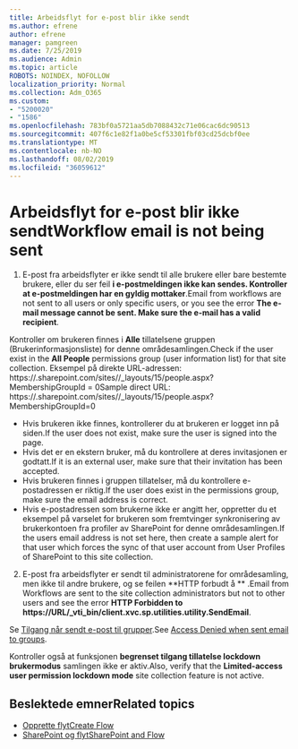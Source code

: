 ```yaml
---
title: Arbeidsflyt for e-post blir ikke sendt
ms.author: efrene
author: efrene
manager: pamgreen
ms.date: 7/25/2019
ms.audience: Admin
ms.topic: article
ROBOTS: NOINDEX, NOFOLLOW
localization_priority: Normal
ms.collection: Adm_O365
ms.custom:
- "5200020"
- "1586"
ms.openlocfilehash: 783bf0a5721aa5db7088432c71e06cac6dc90513
ms.sourcegitcommit: 407f6c1e82f1a0be5cf53301fbf03cd25dcbf0ee
ms.translationtype: MT
ms.contentlocale: nb-NO
ms.lasthandoff: 08/02/2019
ms.locfileid: "36059612"
---
```

# <a name="workflow-email-is-not-being-sent"></a><span data-ttu-id="9adbf-102">Arbeidsflyt for e-post blir ikke sendt</span><span class="sxs-lookup"><span data-stu-id="9adbf-102">Workflow email is not being sent</span></span>

1. <span data-ttu-id="9adbf-103">E-post fra arbeidsflyter er ikke sendt til alle brukere eller bare bestemte brukere, eller du ser feil **i e-postmeldingen ikke kan sendes. Kontroller at e-postmeldingen har en gyldig mottaker**.</span><span class="sxs-lookup"><span data-stu-id="9adbf-103">Email from workflows are not sent to all users or only specific users, or you see the error **The e-mail message cannot be sent. Make sure the e-mail has a valid recipient**.</span></span>

<span data-ttu-id="9adbf-104">Kontroller om brukeren finnes i **Alle** tillatelsene gruppen (Brukerinformasjonsliste) for denne områdesamlingen.</span><span class="sxs-lookup"><span data-stu-id="9adbf-104">Check if the user exist in the **All People** permissions group (user information list) for that site collection.</span></span>  <span data-ttu-id="9adbf-105">Eksempel på direkte URL-adressen: https://<tenant>.sharepoint.com/sites/<sitename>/_layouts/15/people.aspx? MembershipGroupId = 0</span><span class="sxs-lookup"><span data-stu-id="9adbf-105">Sample direct URL: https://<tenant>.sharepoint.com/sites/<sitename>/_layouts/15/people.aspx?MembershipGroupId=0</span></span>

- <span data-ttu-id="9adbf-106">Hvis brukeren ikke finnes, kontrollerer du at brukeren er logget inn på siden.</span><span class="sxs-lookup"><span data-stu-id="9adbf-106">If the user does not exist, make sure the user is signed into the page.</span></span> 
- <span data-ttu-id="9adbf-107">Hvis det er en ekstern bruker, må du kontrollere at deres invitasjonen er godtatt.</span><span class="sxs-lookup"><span data-stu-id="9adbf-107">If it is an external user, make sure that their invitation has been accepted.</span></span>
- <span data-ttu-id="9adbf-108">Hvis brukeren finnes i gruppen tillatelser, må du kontrollere e-postadressen er riktig.</span><span class="sxs-lookup"><span data-stu-id="9adbf-108">If the user does exist in the permissions group, make sure the email address is correct.</span></span>
- <span data-ttu-id="9adbf-109">Hvis e-postadressen som brukerne ikke er angitt her, oppretter du et eksempel på varselet for brukeren som fremtvinger synkronisering av brukerkontoen fra profiler av SharePoint for denne områdesamlingen.</span><span class="sxs-lookup"><span data-stu-id="9adbf-109">If the users email address is not set here, then create a sample alert for that user which forces the sync of that user account from User Profiles of SharePoint to this site collection.</span></span>
 
2. <span data-ttu-id="9adbf-110">E-post fra arbeidsflyter er sendt til administratorene for områdesamling, men ikke til andre brukere, og se feilen \*\*HTTP forbudt å <spam> <spam> \*\* <spam> <spam>.</span><span class="sxs-lookup"><span data-stu-id="9adbf-110">Email from Workflows are sent to the site collection administrators but not to other users and see the error **HTTP Forbidden to <spam><spam>https://URL/_vti_bin/client.xvc.sp.utilities.utility.SendEmail**<spam><spam>.</span></span>
 

<span data-ttu-id="9adbf-111">Se [Tilgang når sendt e-post til grupper](https://docs.microsoft.com/sharepoint/support/server-admin/access-denied-when-send-an-email-to-groups).</span><span class="sxs-lookup"><span data-stu-id="9adbf-111">See [Access Denied when sent email to groups](https://docs.microsoft.com/sharepoint/support/server-admin/access-denied-when-send-an-email-to-groups).</span></span>

<span data-ttu-id="9adbf-112">Kontroller også at funksjonen **begrenset tilgang tillatelse lockdown brukermodus** samlingen ikke er aktiv.</span><span class="sxs-lookup"><span data-stu-id="9adbf-112">Also, verify that the **Limited-access user permission lockdown mode** site collection feature is not active.</span></span>

## <a name="related-topics"></a><span data-ttu-id="9adbf-113">Beslektede emner</span><span class="sxs-lookup"><span data-stu-id="9adbf-113">Related topics</span></span>
- [<span data-ttu-id="9adbf-114">Opprette flyt</span><span class="sxs-lookup"><span data-stu-id="9adbf-114">Create Flow</span></span>](https://support.office.com/article/Create-a-flow-for-a-list-or-library-in-SharePoint-Online-or-OneDrive-for-Business-a9c3e03b-0654-46af-a254-20252e580d01) 
- [<span data-ttu-id="9adbf-115">SharePoint og flyt</span><span class="sxs-lookup"><span data-stu-id="9adbf-115">SharePoint and Flow</span></span>](https://flow.microsoft.com/blog/sharepoint-and-flow/) 


